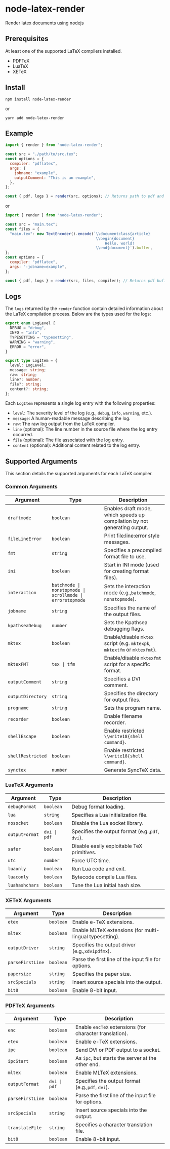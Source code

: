 # node-latex-render

Render latex documents using nodejs

## Prerequisites

At least one of the supported LaTeX compilers installed.

- PDFTeX
- LuaTeX
- XETeX

## Install

```
npm install node-latex-render
```

or

```
yarn add node-latex-render
```

## Example

```javascript
import { render } from "node-latex-render";

const src = "./path/to/src.tex";
const options = {
  compiler: "pdflatex",
  args: {
    jobname: "example",
    outputComment: "This is an example",
  },
};

const { pdf, logs } = render(src, options); // Returns path to pdf and log items
```

or

```javascript
import { render } from "node-latex-render";

const src = "main.tex";
const files = {
  "main.tex": new TextEncoder().encode(`\\documentclass{article}
                                        \\begin{document}
                                            Hello, world!
                                        \\end{document}`).buffer,
};
const options = {
  compiler: "pdflatex",
  args: "-jobname=example",
};

const { pdf, logs } = render(src, files, compiler); // Returns pdf buffer and log items
```

## Logs

The `logs` returned by the `render` function contain detailed information about the LaTeX compilation process. Below are the types used for the logs:

```typescript
export enum LogLevel {
  DEBUG = "debug",
  INFO = "info",
  TYPESETTING = "typesetting",
  WARNING = "warning",
  ERROR = "error",
}

export type LogItem = {
  level: LogLevel;
  message: string;
  raw: string;
  line?: number;
  file?: string;
  content?: string;
};
```

Each `LogItem` represents a single log entry with the following properties:

- `level`: The severity level of the log (e.g., `debug`, `info`, `warning`, etc.).
- `message`: A human-readable message describing the log.
- `raw`: The raw log output from the LaTeX compiler.
- `line` (optional): The line number in the source file where the log entry occurred.
- `file` (optional): The file associated with the log entry.
- `content` (optional): Additional content related to the log entry.

## Supported Arguments

This section details the supported arguments for each LaTeX compiler.

### Common Arguments

| Argument          | Type                                                      | Description                                                               |
| ----------------- | --------------------------------------------------------- | ------------------------------------------------------------------------- |
| `draftmode`       | `boolean`                                                 | Enables draft mode, which speeds up compilation by not generating output. |
| `fileLineError`   | `boolean`                                                 | Print file:line:error style messages.                                     |
| `fmt`             | `string`                                                  | Specifies a precompiled format file to use.                               |
| `ini`             | `boolean`                                                 | Start in INI mode (used for creating format files).                       |
| `interaction`     | `batchmode \| nonstopmode \| scrollmode \| errorstopmode` | Sets the interaction mode (e.g.,`batchmode`, `nonstopmode`).              |
| `jobname`         | `string`                                                  | Specifies the name of the output files.                                   |
| `kpathseaDebug`   | `number`                                                  | Sets the Kpathsea debugging flags.                                        |
| `mktex`           | `boolean`                                                 | Enable/disable `mktex` script (e.g. `mktexpk`, `mktextfm` or `mktexfmt`). |
| `mktexFMT`        | `tex \| tfm`                                              | Enable/disable `mktexfmt` script for a specific format.                   |
| `outputComment`   | `string`                                                  | Specifies a DVI comment.                                                  |
| `outputDirectory` | `string`                                                  | Specifies the directory for output files.                                 |
| `progname`        | `string`                                                  | Sets the program name.                                                    |
| `recorder`        | `boolean`                                                 | Enable filename recorder.                                                 |
| `shellEscape`     | `boolean`                                                 | Enable restricted `\\write18{shell command}`.                             |
| `shellRestricted` | `boolean`                                                 | Enable restricted `\\write18{shell command}`.                             |
| `synctex`         | `number`                                                  | Generate SyncTeX data.                                                    |

### LuaTeX Arguments

| Argument       | Type         | Description                                      |
| -------------- | ------------ | ------------------------------------------------ |
| `debugFormat`  | `boolean`    | Debug format loading.                            |
| `lua`          | `string`     | Specifies a Lua initialization file.             |
| `nosocket`     | `boolean`    | Disable the Lua socket library.                  |
| `outputFormat` | `dvi \| pdf` | Specifies the output format (e.g.,`pdf`, `dvi`). |
| `safer`        | `boolean`    | Disable easily exploitable TeX primitives.       |
| `utc`          | `number`     | Force UTC time.                                  |
| `luaonly`      | `boolean`    | Run Lua code and exit.                           |
| `luaconly`     | `boolean`    | Bytecode compile Lua files.                      |
| `luahashchars` | `boolean`    | Tune the Lua initial hash size.                  |

### XETeX Arguments

| Argument         | Type      | Description                                              |
| ---------------- | --------- | -------------------------------------------------------- |
| `etex`           | `boolean` | Enable e-TeX extensions.                                 |
| `mltex`          | `boolean` | Enable MLTeX extensions (for multi-lingual typesetting). |
| `outputDriver`   | `string`  | Specifies the output driver (e.g.,`xdvipdfmx`).          |
| `parseFirstLine` | `boolean` | Parse the first line of the input file for options.      |
| `papersize`      | `string`  | Specifies the paper size.                                |
| `srcSpecials`    | `string`  | Insert source specials into the output.                  |
| `bit8`           | `boolean` | Enable 8-bit input.                                      |

### PDFTeX Arguments

| Argument         | Type         | Description                                             |
| ---------------- | ------------ | ------------------------------------------------------- |
| `enc`            | `boolean`    | Enable `encTeX` extensions (for character translation). |
| `etex`           | `boolean`    | Enable e-TeX extensions.                                |
| `ipc`            | `boolean`    | Send DVI or PDF output to a socket.                     |
| `ipcStart`       | `boolean`    | As `ipc`, but starts the server at the other end.       |
| `mltex`          | `boolean`    | Enable MLTeX extensions.                                |
| `outputFormat`   | `dvi \| pdf` | Specifies the output format (e.g.,`pdf`, `dvi`).        |
| `parseFirstLine` | `boolean`    | Parse the first line of the input file for options.     |
| `srcSpecials`    | `string`     | Insert source specials into the output.                 |
| `translateFile`  | `string`     | Specifies a character translation file.                 |
| `bit8`           | `boolean`    | Enable 8-bit input.                                     |
